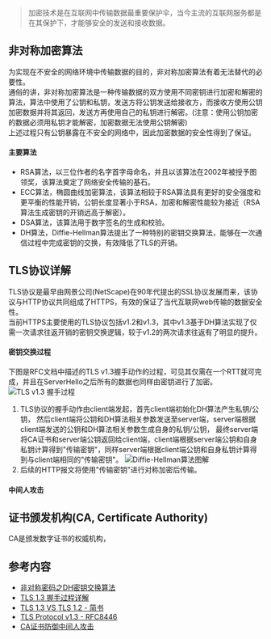 > 加密技术是在互联网中传输数据最重要保护伞，当今主流的互联网服务都是在其保护下，才能够安全的发送和接收数据。

## 非对称加密算法
为实现在不安全的网络环境中传输数据的目的，非对称加密算法有着无法替代的必要性。 <br>
通俗的讲，非对称加密算法是一种传输数据的双方使用不同密钥进行加密和解密的算法，算法中使用了公钥和私钥，发送方将公钥发送给接收方，而接收方使用公钥加密数据并将其返回，发送方再使用自己的私钥进行解密。(注意：使用公钥加密的数据必须用私钥才能解密，加密数据无法使用公钥解密) <br>
上述过程只有公钥暴露在不安全的网络中，因此加密数据的安全性得到了保证。 <br>
#### 主要算法
* RSA算法，以三位作者的名字首字母命名，并且以该算法在2002年被授予图领奖，该算法奠定了网络安全传输的基石。
* ECC算法，椭圆曲线加密算法，该算法相较于RSA算法具有更好的安全强度和更平衡的性能开销，公钥长度显著小于RSA，加密和解密性能较为接近（RSA算法生成密钥的开销远高于解密）。
* DSA算法，该算法用于数字签名的生成和校验。
* DH算法，Diffie-Hellman算法提出了一种特别的密钥交换算法，能够在一次通信过程中完成密钥的交换，有效降低了TLS的开销。

## TLS协议详解
TLS协议是最早由网景公司(NetScape)在90年代提出的SSL协议发展而来，该协议与HTTP协议共同组成了HTTPS，有效的保证了当代互联网web传输的数据安全性。 <br>
当前HTTPS主要使用的TLS协议包括v1.2和v1.3，其中v1.3基于DH算法实现了仅需一次请求往返开销的密钥交换逻辑，较于v1.2的两次请求往返有了明显的提升。 <br>
#### 密钥交换过程
下图是RFC文档中描述的TLS v1.3握手动作的过程，可见其仅需在一个RTT就可完成，并且在ServerHello之后所有的数据也同样由密钥进行了加密。
![TLS v1.3 握手过程](https://img-blog.csdnimg.cn/20201210171350692.png?x-oss-process=image/watermark,type_ZmFuZ3poZW5naGVpdGk,shadow_10,text_aHR0cHM6Ly9ibG9nLmNzZG4ubmV0L2R1YW54bDExMjM0,size_16,color_FFFFFF,t_70)
1. TLS协议的握手动作由client端发起，首先client端初始化DH算法产生私钥/公钥，
然后client端将公钥和DH算法相关参数发送至server端，server端根据client端发送的公钥和DH算法相关参数生成自身的私钥/公钥，
最终server端将CA证书和server端公钥返回给client端，client端根据server端公钥和自身私钥计算得到"传输密钥"，同样server端根据client端公钥和自身私钥计算得到与client端相同的"传输密钥"。
![Diffie-Hellman算法图解](https://img-blog.csdnimg.cn/20201210184748114.png?x-oss-process=image/watermark,type_ZmFuZ3poZW5naGVpdGk,shadow_10,text_aHR0cHM6Ly9ibG9nLmNzZG4ubmV0L2R1YW54bDExMjM0,size_16,color_FFFFFF,t_70)
2. 后续的HTTP报文将使用"传输密钥"进行对称加密后传输。 <br>

#### 中间人攻击

## 证书颁发机构(CA, Certificate Authority)
CA是颁发数字证书的权威机构，

## 参考内容
* [非对称密码之DH密钥交换算法](https://blog.csdn.net/zbw18297786698/article/details/53609794)
* [TLS 1.3 握手过程详解](https://blog.csdn.net/zk3326312/article/details/80245756)
* [TLS 1.3 VS TLS 1.2 - 简书](https://www.jianshu.com/p/efe44d4a7501?utm_source=oschina-app)
* [TLS Protocol v1.3 - RFC8446](https://tools.ietf.org/html/rfc8446)
* [CA证书防御中间人攻击](https://www.sohu.com/a/376226794_100004247)

